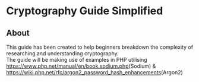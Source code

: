 # Cryptography Guide Simplified

## About
This guide has been created to help beginners breakdown the complexity of researching and understanding cryptography.  
The guide will be making use of examples in PHP utilising <https://www.php.net/manual/en/book.sodium.php>(Sodium) & <https://wiki.php.net/rfc/argon2_password_hash_enhancements>(Argon2)
